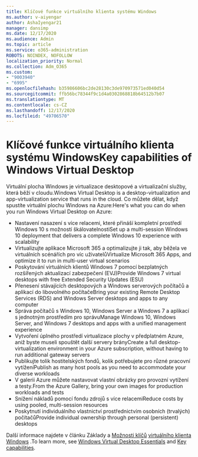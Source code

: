 ```yaml
---
title: Klíčové funkce virtuálního klienta systému Windows
ms.author: v-aiyengar
author: AshaIyengar21
manager: dansimp
ms.date: 12/17/2020
ms.audience: Admin
ms.topic: article
ms.service: o365-administration
ROBOTS: NOINDEX, NOFOLLOW
localization_priority: Normal
ms.collection: Adm_O365
ms.custom:
- "9003940"
- "6995"
ms.openlocfilehash: b35986606bc2de28130c3de970973571ed040d54
ms.sourcegitcommit: ffb56bc78344f9c1d4a0302868818b64512b7b07
ms.translationtype: MT
ms.contentlocale: cs-CZ
ms.lasthandoff: 12/17/2020
ms.locfileid: "49706570"
---
```

# <a name="key-capabilities-of-windows-virtual-desktop"></a><span data-ttu-id="b7d82-102">Klíčové funkce virtuálního klienta systému Windows</span><span class="sxs-lookup"><span data-stu-id="b7d82-102">Key capabilities of Windows Virtual Desktop</span></span>

<span data-ttu-id="b7d82-103">Virtuální plocha Windows je virtualizace desktopové a virtualizační služby, která běží v cloudu.</span><span class="sxs-lookup"><span data-stu-id="b7d82-103">Windows Virtual Desktop is a desktop-virtualization and app-virtualization service that runs in the cloud.</span></span> <span data-ttu-id="b7d82-104">Co můžete dělat, když spustíte virtuální plochu Windows na Azure:</span><span class="sxs-lookup"><span data-stu-id="b7d82-104">Here's what you can do when you run Windows Virtual Desktop on Azure:</span></span>

- <span data-ttu-id="b7d82-105">Nastavení nasazení s více relacemi, které přináší kompletní prostředí Windows 10 s možností škálovatelnosti</span><span class="sxs-lookup"><span data-stu-id="b7d82-105">Set up a multi-session Windows 10 deployment that delivers a complete Windows 10 experience with scalability</span></span>
- <span data-ttu-id="b7d82-106">Virtualizujte aplikace Microsoft 365 a optimalizujte ji tak, aby běžela ve virtuálních scénářích pro víc uživatelů</span><span class="sxs-lookup"><span data-stu-id="b7d82-106">Virtualize Microsoft 365 Apps, and optimize it to run in multi-user virtual scenarios</span></span>
- <span data-ttu-id="b7d82-107">Poskytování virtuálních klientů Windows 7 pomocí bezplatných rozšířených aktualizací zabezpečení (EVJ)</span><span class="sxs-lookup"><span data-stu-id="b7d82-107">Provide Windows 7 virtual desktops with free Extended Security Updates (ESU)</span></span>
- <span data-ttu-id="b7d82-108">Přenesení stávajících desktopových a Windows serverových počítačů a aplikací do libovolného počítače</span><span class="sxs-lookup"><span data-stu-id="b7d82-108">Bring your existing Remote Desktop Services (RDS) and Windows Server desktops and apps to any computer</span></span>
- <span data-ttu-id="b7d82-109">Správa počítačů s Windows 10, Windows Server a Windows 7 a aplikací s jednotným prostředím pro správu</span><span class="sxs-lookup"><span data-stu-id="b7d82-109">Manage Windows 10, Windows Server, and Windows 7 desktops and apps with a unified management experience</span></span>
- <span data-ttu-id="b7d82-110">Vytvoření úplného prostředí virtualizace plochy v předplatném Azure, aniž byste museli spouštět další servery brány</span><span class="sxs-lookup"><span data-stu-id="b7d82-110">Create a full desktop-virtualization environment in your Azure subscription, without having to run additional gateway servers</span></span>
- <span data-ttu-id="b7d82-111">Publikujte tolik hostitelských fondů, kolik potřebujete pro různé pracovní vytížení</span><span class="sxs-lookup"><span data-stu-id="b7d82-111">Publish as many host pools as you need to accommodate your diverse workloads</span></span>
- <span data-ttu-id="b7d82-112">V galerii Azure můžete nastavovat vlastní obrázky pro provozní vytížení a testy.</span><span class="sxs-lookup"><span data-stu-id="b7d82-112">From the Azure Gallery, bring your own images for production workloads and tests</span></span>
- <span data-ttu-id="b7d82-113">Snížení nákladů pomocí fondu zdrojů s více relacemi</span><span class="sxs-lookup"><span data-stu-id="b7d82-113">Reduce costs by using pooled, multi-session resources</span></span>
- <span data-ttu-id="b7d82-114">Poskytnutí individuálního vlastnictví prostřednictvím osobních (trvalých) počítačů</span><span class="sxs-lookup"><span data-stu-id="b7d82-114">Provide individual ownership through personal (persistent) desktops</span></span>

<span data-ttu-id="b7d82-115">Další informace najdete v článku Základy a [Možnosti klíčů](https://go.microsoft.com/fwlink/?linkid=2127033) [virtuálního klienta Windows](https://go.microsoft.com/fwlink/?linkid=2127033) .</span><span class="sxs-lookup"><span data-stu-id="b7d82-115">To learn more, see [Windows Virtual Desktop Essentials](https://go.microsoft.com/fwlink/?linkid=2127033) and [Key capabilities](https://go.microsoft.com/fwlink/?linkid=2127033).</span></span>

